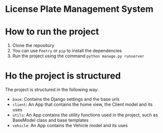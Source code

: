 License Plate Management System
===============================

# How to run the project
1. Clone the repository
2. You can use `Poetry` or `pip` to install the dependencies
3. Run the project using the command `python manage.py runserver`

# Ho the project is structured
The project is structured in the following way:
- `base`: Contains the Django settings and the base urls
- `client`: An App that contains the home view, the Client model and its uses
- `utils`: An App contains the utility functions used in the project, such as BaseModel class and base templates
- `vehicle`: An App contains the Vehicle model and its uses